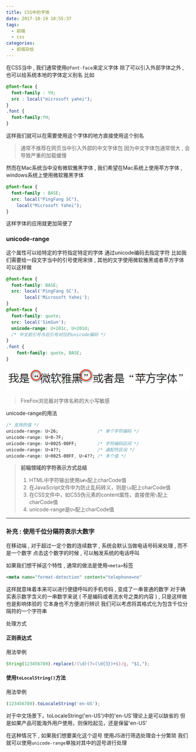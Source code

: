 ```yaml
---
title: CSS中的字体
date: 2017-10-19 10:55:37
tags: 
  - 前端
  - css
categories: 
  - 前端杂烩
---
```


在CSS当中 , 我们通常使用`@font-face`来定义字体
除了可以引入外部字体之外 , 也可以给系统本地的字体定义别名
比如
```css
@font-face {
  font-family : YH;
  src : local("microsoft yahei");
}
.font {
  font-family:YH;
}
```
这样我们就可以在需要使用这个字体的地方直接使用这个别名
<!-- more -->
> 通常不推荐在网页当中引入外部的中文字体包
> 因为中文字体包通常很大 , 会导致严重的加载缓慢

然而在Mac系统当中没有微软雅黑字体 , 我们希望在Mac系统上使用苹方字体 , windows系统上使用微软雅黑字体
```css
@font-face {
  font-family : BASE;
  src: local("PingFang SC"),
    local("Microsoft Yahei");
}
```
这样字体的应用就更加简便了

### unicode-range
这个属性可以给特定的字符指定特定的字体
通过unicode编码去指定字符
比如我们需要给一段文字当中的引号使用宋体 , 其他的文字使用微软雅黑或者苹方字体
可以这样做
```css
@font-face {
  font-family: BASE;
  src: local('PingFang SC'),
       local('Microsoft Yahei');
}
@font-face {
  font-family: quote;
  src: local('SimSun');    
  unicode-range: U+201c, U+201d;
  /* 中文前引号与后引号对应的unicode编码 */
}
.font {
    font-family: quote, BASE;
}
```
![css_font](/images/前端杂烩/css_font.png)

> FireFox浏览器对字体名称的大小写敏感

unicode-range的用法
```css
/* 支持的值 */
unicode-range: U+26;               /* 单个字符编码 */
unicode-range: U+0-7F;
unicode-range: U+0025-00FF;        /* 字符编码区间 */
unicode-range: U+4??;              /* 通配符区间 */
unicode-range: U+0025-00FF, U+4??; /* 多个值 */
```

> **前端领域的字符表示方式总结**
> 1. HTML中字符输出使用`&#x`配上charCode值
> 2. 在JavaScript文件中为防止乱码转义，则是`\u`配上charCode值
> 3. 在CSS文件中，如CSS伪元素的content属性，直接使用`\`配上charCode值
> 4. unicode-range是`U+`配上charCode值

----
### 补充 : **使用千位分隔符表示大数字**
在移动端 , 对于超过一定个数的连续数字 , 系统会默认当做电话号码来处理 , 而不是一个数字
点击这个数字的时候 , 可以触发系统的电话呼叫

如果我们想干掉这个特性 , 通常的做法是使用`<meta>`标签
```xml
<meta name="format-detection" content="telephone=no"
```
这样就意味着本来可以进行便捷呼叫的手机号码 , 变成了一串普通的数字
对于确实表示数字含义的一串数字来说 ( 不是编码或者流水号之类的内容 ) , 只是这样做也是影响体验的
它本身也不方便进行辨识
我们可以考虑将其格式化为包含千位分隔符的一个字符串

处理方式
#### 正则表达式
用法举例
```javascript
String(123456789).replace(/(\d)(?=(\d{3})+$)/g, "$1,");
```
#### 使用`toLocalString()`方法
用法举例
```javascript
(123456789).toLocaleString('en-US');
```
对于中文场景下，toLocaleString('en-US')中的'en-US'理论上是可以缺省的
但是如果产品可能海外用户使用，则保险起见，还是保留'en-US'

在这种情况下 , 如果我们想要美化这个逗号
使用JS进行筛选处理会十分繁琐
我们就可以使用`unicode-range`单独对其中的逗号进行处理
